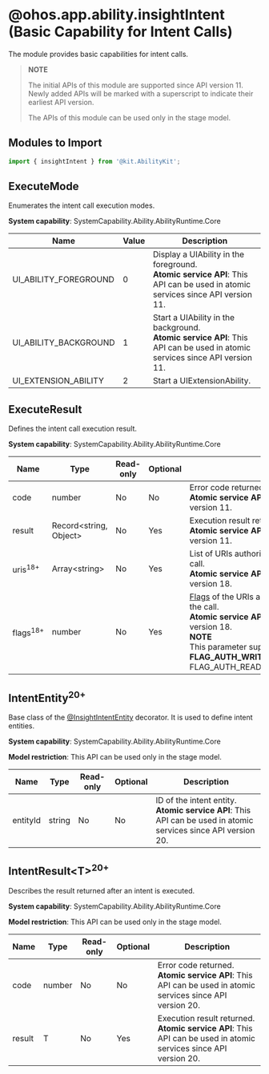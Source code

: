 # @ohos.app.ability.insightIntent (Basic Capability for Intent Calls)

The module provides basic capabilities for intent calls.

> **NOTE**
>
> The initial APIs of this module are supported since API version 11. Newly added APIs will be marked with a superscript to indicate their earliest API version.
>
> The APIs of this module can be used only in the stage model.

## Modules to Import

```ts
import { insightIntent } from '@kit.AbilityKit';
```

## ExecuteMode

Enumerates the intent call execution modes.

**System capability**: SystemCapability.Ability.AbilityRuntime.Core

| Name| Value| Description|
| -------- | -------- | -------- |
| UI_ABILITY_FOREGROUND | 0 | Display a UIAbility in the foreground.<br>**Atomic service API**: This API can be used in atomic services since API version 11.|
| UI_ABILITY_BACKGROUND | 1 | Start a UIAbility in the background.<br>**Atomic service API**: This API can be used in atomic services since API version 11.|
| UI_EXTENSION_ABILITY | 2 | Start a UIExtensionAbility.|

## ExecuteResult

Defines the intent call execution result.

**System capability**: SystemCapability.Ability.AbilityRuntime.Core

| Name| Type| Read-only| Optional| Description|
| -------- | -------- | -------- | -------- | -------- |
| code | number | No| No| Error code returned.<br>**Atomic service API**: This API can be used in atomic services since API version 11.|
| result | Record<string, Object> | No| Yes| Execution result returned.<br>**Atomic service API**: This API can be used in atomic services since API version 11.|
| uris<sup>18+</sup> | Array&lt;string&gt; | No| Yes| List of URIs authorized by the intent executor to the intent caller during the call.<br>**Atomic service API**: This API can be used in atomic services since API version 18.|
| flags<sup>18+</sup> | number | No| Yes| [Flags](js-apis-app-ability-wantConstant.md#flags) of the URIs authorized by the intent executor to the intent caller during the call.<br>**Atomic service API**: This API can be used in atomic services since API version 18.<br>**NOTE**<br>This parameter supports only **FLAG_AUTH_READ_URI_PERMISSION**, **FLAG_AUTH_WRITE_URI_PERMISSION**, and FLAG_AUTH_READ_URI_PERMISSION\|FLAG_AUTH_WRITE_URI_PERMISSION.|

## IntentEntity<sup>20+<sup>

Base class of the [@InsightIntentEntity](./js-apis-app-ability-InsightIntentDecorator.md#insightintententity) decorator. It is used to define intent entities.

**System capability**: SystemCapability.Ability.AbilityRuntime.Core

**Model restriction**: This API can be used only in the stage model.

| Name| Type| Read-only| Optional| Description|
| -------- | -------- | -------- | -------- | -------- |
| entityId | string | No| No| ID of the intent entity.<br>**Atomic service API**: This API can be used in atomic services since API version 20.|

## IntentResult\<T><sup>20+<sup>

Describes the result returned after an intent is executed.

**System capability**: SystemCapability.Ability.AbilityRuntime.Core

**Model restriction**: This API can be used only in the stage model.

| Name| Type| Read-only| Optional| Description|
| -------- | -------- | -------- | -------- | -------- |
| code | number | No| No| Error code returned.<br>**Atomic service API**: This API can be used in atomic services since API version 20.|
| result | T | No| Yes| Execution result returned.<br>**Atomic service API**: This API can be used in atomic services since API version 20.|
